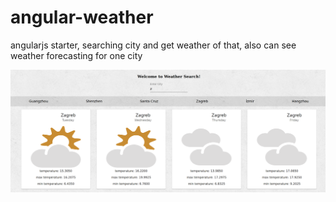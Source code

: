 # angular-weather
angularjs starter, searching city and get weather of that, also can see weather forecasting for one city

![alt text](city.png)
